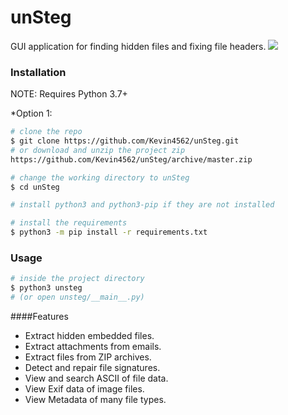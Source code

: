 # unSteg
GUI application for finding hidden files and fixing file headers.
<img src="https://i.imgur.com/ItkqyjB.png">

### Installation

NOTE: Requires Python 3.7+

*Option 1:
```bash
# clone the repo
$ git clone https://github.com/Kevin4562/unSteg.git
# or download and unzip the project zip
https://github.com/Kevin4562/unSteg/archive/master.zip

# change the working directory to unSteg
$ cd unSteg

# install python3 and python3-pip if they are not installed

# install the requirements
$ python3 -m pip install -r requirements.txt
```

### Usage
```bash
# inside the project directory
$ python3 unsteg
# (or open unsteg/__main__.py)
```


####Features
* Extract hidden embedded files.
* Extract attachments from emails.
* Extract files from ZIP archives.
* Detect and repair file signatures.
* View and search ASCII of file data.
* View Exif data of image files.
* View Metadata of many file types.



